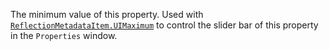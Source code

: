 The minimum value of this property. Used with
[`ReflectionMetadataItem.UIMaximum`](https://create.roblox.com/docs/reference/engine/classes/ReflectionMetadataItem#UIMaximum) to control the slider bar of this
property in the `Properties` window.